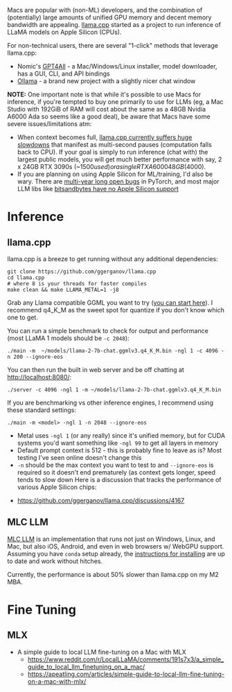 Macs are popular with (non-ML) developers, and the combination of (potentially) large amounts of unified GPU memory and decent memory bandwidth are appealing. [llama.cpp](https://github.com/ggerganov/llama.cpp) started as a project to run inference of LLaMA models on Apple Silicon (CPUs).

For non-technical users, there are several "1-click" methods that leverage llama.cpp:

- Nomic's [GPT4All](https://gpt4all.io/) - a Mac/Windows/Linux installer, model downloader, has a GUI, CLI, and API bindings
- [Ollama](https://ollama.ai/) - a brand new project with a slightly nicer chat window

**NOTE:** One important note is that while it's possible to use Macs for inference, if you're tempted to buy one primarily to use for LLMs (eg, a Mac Studio with 192GiB of RAM will cost about the same as a 48GB Nvidia A6000 Ada so seems like a good deal), be aware that Macs have some severe issues/limitations atm:

* When context becomes full, [llama.cpp currently suffers huge slowdowns](https://github.com/ggerganov/llama.cpp/issues/1730#issuecomment-1585580602) that manifest as multi-second pauses (computation falls back to CPU). If your goal is simply to run inference (chat with) the largest public models, you will get much better performance with say, 2 x 24GB RTX 3090s (~$1500 used) or a single RTX A6000 48GB ($4000).
* If you are planning on using Apple Silicon for ML/training, I'd also be wary. There are [multi-year long open bugs](https://github.com/pytorch/pytorch/issues?q=is%3Aissue+is%3Aopen+apple+metal+sort%3Acreated-asc+) in PyTorch, and most major LLM libs like [bitsandbytes have no Apple Silicon support](https://github.com/TimDettmers/bitsandbytes/issues/485)

# Inference
## llama.cpp

llama.cpp is a breeze to get running without any additional dependencies:
```
git clone https://github.com/ggerganov/llama.cpp
cd llama.cpp
# where 8 is your threads for faster compiles
make clean && make LLAMA_METAL=1 -j8
```

Grab any Llama compatible GGML you want to try ([you can start here](https://huggingface.co/TheBloke)). I recommend q4_K_M as the sweet spot for quantize if you don't know which one to get.

You can run a simple benchmark to check for output and performance (most LLaMA 1 models should be `-c 2048`):
```
./main -m  ~/models/llama-2-7b-chat.ggmlv3.q4_K_M.bin -ngl 1 -c 4096 -n 200 --ignore-eos
```

You can then run the built in web server and be off chatting at [http://localhost:8080/](http://localhost:8080/):
```
./server -c 4096 -ngl 1 -m ~/models/llama-2-7b-chat.ggmlv3.q4_K_M.bin
```

If you are benchmarking vs other inference engines, I recommend using these standard settings:
```
./main -m <model> -ngl 1 -n 2048 --ignore-eos
```
* Metal uses `-ngl 1` (or any really) since it's unified memory, but for CUDA systems you'd want something like `-ngl 99` to get all layers in memory
* Default prompt context is 512 - this is probably fine to leave as is? Most testing I've seen online doesn't change this
* `-n` should be the max context you want to test to and `--ignore-eos` is required so it doesn't end prematurely (as context gets longer, speed tends to slow down
Here is a discussion that tracks the performance of various Apple Silicon chips:
- https://github.com/ggerganov/llama.cpp/discussions/4167
## MLC LLM
[MLC LLM](https://mlc.ai/mlc-llm/) is an implementation that runs not just on Windows, Linux, and Mac, but also iOS, Android, and even in web browsers w/ WebGPU support. Assuming you have `conda` setup already, the [instructions for installing](https://mlc.ai/mlc-llm/docs/get_started/try_out.html) are up to date and work without hitches.

Currently, the performance is about 50% slower than llama.cpp on my M2 MBA.

# Fine Tuning
## MLX
* A simple guide to local LLM fine-tuning on a Mac with MLX
	* https://www.reddit.com/r/LocalLLaMA/comments/191s7x3/a_simple_guide_to_local_llm_finetuning_on_a_mac/
	* https://apeatling.com/articles/simple-guide-to-local-llm-fine-tuning-on-a-mac-with-mlx/
